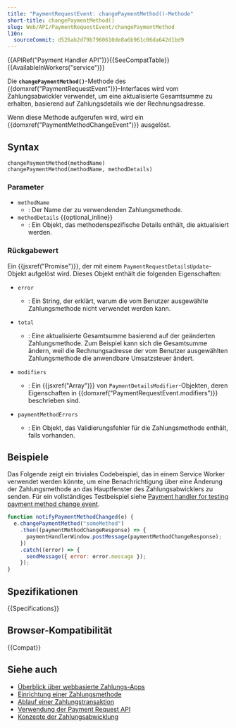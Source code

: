 ```yaml
---
title: "PaymentRequestEvent: changePaymentMethod()-Methode"
short-title: changePaymentMethod()
slug: Web/API/PaymentRequestEvent/changePaymentMethod
l10n:
  sourceCommit: d526ab2d79b7960610de8a6b961c06da642d1bd9
---
```


{{APIRef("Payment Handler API")}}{{SeeCompatTable}}{{AvailableInWorkers("service")}}

Die **`changePaymentMethod()`**-Methode des {{domxref("PaymentRequestEvent")}}-Interfaces wird vom Zahlungsabwickler verwendet, um eine aktualisierte Gesamtsumme zu erhalten, basierend auf Zahlungsdetails wie der Rechnungsadresse.

Wenn diese Methode aufgerufen wird, wird ein {{domxref("PaymentMethodChangeEvent")}} ausgelöst.

## Syntax

```js-nolint
changePaymentMethod(methodName)
changePaymentMethod(methodName, methodDetails)
```

### Parameter

- `methodName`
  - : Der Name der zu verwendenden Zahlungsmethode.
- `methodDetails` {{optional_inline}}
  - : Ein Objekt, das methodenspezifische Details enthält, die aktualisiert werden.

### Rückgabewert

Ein {{jsxref("Promise")}}, der mit einem `PaymentRequestDetailsUpdate`-Objekt aufgelöst wird. Dieses Objekt enthält die folgenden Eigenschaften:

- `error`
  - : Ein String, der erklärt, warum die vom Benutzer ausgewählte Zahlungsmethode nicht verwendet werden kann.
- `total`
  - : Eine aktualisierte Gesamtsumme basierend auf der geänderten Zahlungsmethode. Zum Beispiel kann sich die Gesamtsumme ändern, weil die Rechnungsadresse der vom Benutzer ausgewählten Zahlungsmethode die anwendbare Umsatzsteuer ändert.
- `modifiers`

  - : Ein {{jsxref("Array")}} von `PaymentDetailsModifier`-Objekten, deren Eigenschaften in {{domxref("PaymentRequestEvent.modifiers")}} beschrieben sind.

- `paymentMethodErrors`
  - : Ein Objekt, das Validierungsfehler für die Zahlungsmethode enthält, falls vorhanden.

## Beispiele

Das Folgende zeigt ein triviales Codebeispiel, das in einem Service Worker verwendet werden könnte, um eine Benachrichtigung über eine Änderung der Zahlungsmethode an das Hauptfenster des Zahlungsabwicklers zu senden. Für ein vollständiges Testbeispiel siehe [Payment handler for testing payment method change event](https://rsolomakhin.github.io/pr/apps/pmc/).

```js
function notifyPaymentMethodChanged(e) {
  e.changePaymentMethod("someMethod")
    .then((paymentMethodChangeResponse) => {
      paymentHandlerWindow.postMessage(paymentMethodChangeResponse);
    })
    .catch((error) => {
      sendMessage({ error: error.message });
    });
}
```

## Spezifikationen

{{Specifications}}

## Browser-Kompatibilität

{{Compat}}

## Siehe auch

- [Überblick über webbasierte Zahlungs-Apps](https://web.dev/articles/web-based-payment-apps-overview)
- [Einrichtung einer Zahlungsmethode](https://web.dev/articles/setting-up-a-payment-method)
- [Ablauf einer Zahlungstransaktion](https://web.dev/articles/life-of-a-payment-transaction)
- [Verwendung der Payment Request API](/de/docs/Web/API/Payment_Request_API/Using_the_Payment_Request_API)
- [Konzepte der Zahlungsabwicklung](/de/docs/Web/API/Payment_Request_API/Concepts)
